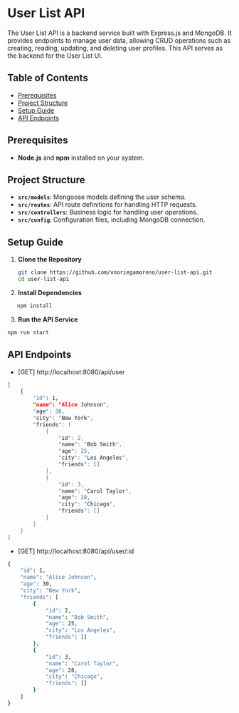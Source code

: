 # User List API

The User List API is a backend service built with Express.js and MongoDB. It provides endpoints to manage user data, allowing CRUD operations such as creating, reading, updating, and deleting user profiles. This API serves as the backend for the User List UI.

## Table of Contents
- [Prerequisites](#prerequisites)
- [Project Structure](#project-structure)
- [Setup Guide](#setup-guide)
- [API Endpoints](#api-endpoints)

## Prerequisites

- **Node.js** and **npm** installed on your system.

## Project Structure

- **`src/models`**: Mongoose models defining the user schema.
- **`src/routes`**: API route definitions for handling HTTP requests.
- **`src/controllers`**: Business logic for handling user operations.
- **`src/config`**: Configuration files, including MongoDB connection.

## Setup Guide

1. **Clone the Repository**
   ```bash
   git clone https://github.com/vnoriegamoreno/user-list-api.git
   cd user-list-api
2. **Install Dependencies**
```bash
   npm install
```

3. **Run the API Service**
```bash
npm run start
```

## API Endpoints
- [GET] http://localhost:8080/api/user
```bash
[
    {
        "id": 1,
        "name": "Alice Johnson",
        "age": 30,
        "city": "New York",
        "friends": [
            {
                "id": 2,
                "name": "Bob Smith",
                "age": 25,
                "city": "Los Angeles",
                "friends": []
            },
            {
                "id": 3,
                "name": "Carol Taylor",
                "age": 28,
                "city": "Chicago",
                "friends": []
            }
        ]
    }
]
```
- [GET] http://localhost:8080/api/user/:id
```bash
{
    "id": 1,
    "name": "Alice Johnson",
    "age": 30,
    "city": "New York",
    "friends": [
        {
            "id": 2,
            "name": "Bob Smith",
            "age": 25,
            "city": "Los Angeles",
            "friends": []
        },
        {
            "id": 3,
            "name": "Carol Taylor",
            "age": 28,
            "city": "Chicago",
            "friends": []
        }
    ]
}
```
